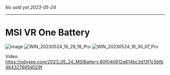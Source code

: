 _No sold yet 2023-05-24_

----------

# MSI VR One Battery

![image](https://github.com/EloiStree/ResellingCatalog/assets/20149493/55eec925-854d-42ca-85f9-638905aeb778)
![WIN_20230524_16_29_18_Pro](https://github.com/EloiStree/ResellingCatalog/assets/20149493/9ec1da23-3afb-4d35-a377-48a46f89efd9)
![WIN_20230524_16_30_07_Pro](https://github.com/EloiStree/ResellingCatalog/assets/20149493/1167715d-3e29-48be-8d66-688b9c71ee24)

Video: https://odysee.com/2023_05_24_MSIBattery:80f040812a814bc3d13f1c5bfb464327695d029f
